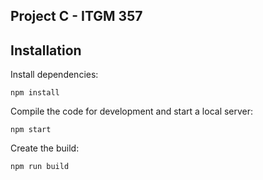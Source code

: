 ## Project C - ITGM 357





## Installation

Install dependencies:

```
npm install
```

Compile the code for development and start a local server:

```
npm start
```

Create the build:

```
npm run build
```






